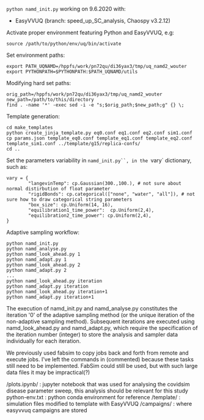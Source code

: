 `python namd_init.py` working on 9.6.2020 with:
- EasyVVUQ (branch: speed_up_SC_analysis, Chaospy v3.2.12)

Activate proper environment featuring Python and EasyVVUQ, e.g:
```
source /path/to/python/env/uq/bin/activate
```

Set environment paths:
```
export PATH_UQNAMD=/hppfs/work/pn72qu/di36yax3/tmp/uq_namd2_wouter
export PYTHONPATH=$PYTHONPATH:$PATH_UQNAMD/utils
```

Modifying hard set paths:
```
orig_path=/hppfs/work/pn72qu/di36yax3/tmp/uq_namd2_wouter
new_path=/path/to/this/directory
find . -name '*' -exec sed -i -e "s;$orig_path;$new_path;g" {} \;
```

Template generation:
```
cd make_templates
python create_jinja_template.py eq0.conf eq1.conf eq2.conf sim1.conf
cp params.json template_eq0.conf template_eq1.conf template_eq2.conf template_sim1.conf ../template/g15/replica-confs/
cd ..
```

Set the parameters variability in `namd_init.py``, in the `vary` dictionary, such as:
```
vary = {
        "langevinTemp": cp.Gaussian(300.,100.), # not sure about normal distirbution of float parameter
        "rigidBonds": cp.categorical(["none", "water", "all"]), # not sure how to draw categorical string parameters
        "box_size": cp.Uniform(14, 16),
        "equilibration1_time_power":  cp.Uniform(2,4),
        "equilibration2_time_power": cp.Uniform(2,4),
}
```

Adaptive sampling workflow:
```
python namd_init.py
python namd_analyse.py
python namd_look_ahead.py 1
python namd_adapt.py 1
python namd_look_ahead.py 2
python namd_adapt.py 2
...
python namd_look_ahead.py iteration
python namd_adapt.py iteration
python namd_look_ahead.py iteration+1
python namd_adapt.py iteration+1
```
The execution of namd_init.py and namd_analyse.py constitutes the iteration '0' of the adaptive sampling method (or the unique iteration of the non-adaptive sampling method). Subsequent iterations are executed using namd_look_ahead.py and namd_adapt.py, which require the specification of the iteration number (integer) to store the analysis and sampler data individually for each iteration.


We previously used fabsim to copy jobs back and forth from remote and execute jobs.
I've left the commands in (commented) because these tasks still need to be implemented.
FabSim could still be used, but with such large data files it may be impractical(?)

/plots.ipynb/ : jupyter notebook that was used for analysing the covidsim disease parameter sweep, this analysis should be relevant for this study
python-env.txt : python conda environment for reference
/template/ : simulation files modified to template with EasyVVUQ
/campaigns/ : where easyvvuq campaigns are stored


